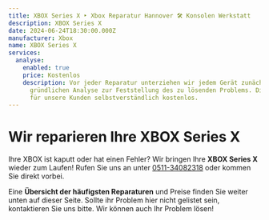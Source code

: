 ```yaml
---
title: XBOX Series X ‣ Xbox Reparatur Hannover 🛠️ Konsolen Werkstatt
description: XBOX Series X
date: 2024-06-24T18:30:00.000Z
manufacturer: Xbox
name: XBOX Series X
services:
  analyse:
    enabled: true
    price: Kostenlos
    description: Vor jeder Reparatur unterziehen wir jedem Gerät zunächst einer
      gründlichen Analyse zur Feststellung des zu lösenden Problems. Diese ist
      für unsere Kunden selbstverständlich kostenlos.
---
```

# Wir reparieren Ihre XBOX Series X

Ihre XBOX ist kaputt oder hat einen Fehler? Wir bringen Ihre **XBOX Series X** wieder zum Laufen! Rufen Sie uns an unter [0511-34082318](tel:051134082318) oder kommen Sie direkt vorbei.

Eine **Übersicht der häufigsten Reparaturen** und Preise finden Sie weiter unten auf dieser Seite. Sollte ihr Problem hier nicht gelistet sein, kontaktieren Sie uns bitte. Wir können auch Ihr Problem lösen!
